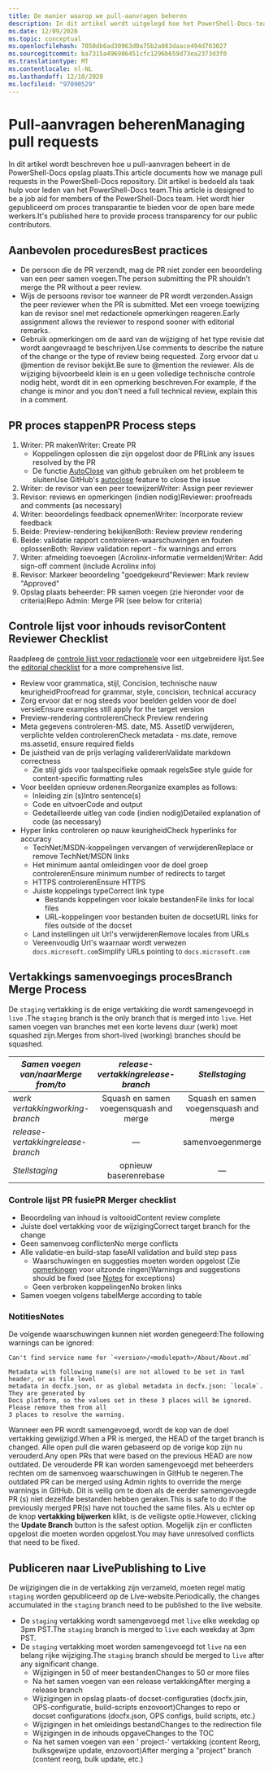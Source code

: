 ```yaml
---
title: De manier waarop we pull-aanvragen beheren
description: In dit artikel wordt uitgelegd hoe het PowerShell-Docs-team pull-aanvragen beheert.
ms.date: 12/09/2020
ms.topic: conceptual
ms.openlocfilehash: 7050db6ad30963d0a75b2a083daace494d703027
ms.sourcegitcommit: ba7315a496986451cfc1296b659d73ea2373d3f0
ms.translationtype: MT
ms.contentlocale: nl-NL
ms.lasthandoff: 12/10/2020
ms.locfileid: "97090529"
---
```

# <a name="managing-pull-requests"></a><span data-ttu-id="59532-103">Pull-aanvragen beheren</span><span class="sxs-lookup"><span data-stu-id="59532-103">Managing pull requests</span></span>

<span data-ttu-id="59532-104">In dit artikel wordt beschreven hoe u pull-aanvragen beheert in de PowerShell-Docs opslag plaats.</span><span class="sxs-lookup"><span data-stu-id="59532-104">This article documents how we manage pull requests in the PowerShell-Docs repository.</span></span> <span data-ttu-id="59532-105">Dit artikel is bedoeld als taak hulp voor leden van het PowerShell-Docs team.</span><span class="sxs-lookup"><span data-stu-id="59532-105">This article is designed to be a job aid for members of the PowerShell-Docs team.</span></span> <span data-ttu-id="59532-106">Het wordt hier gepubliceerd om proces transparantie te bieden voor de open bare mede werkers.</span><span class="sxs-lookup"><span data-stu-id="59532-106">It's published here to provide process transparency for our public contributors.</span></span>

## <a name="best-practices"></a><span data-ttu-id="59532-107">Aanbevolen procedures</span><span class="sxs-lookup"><span data-stu-id="59532-107">Best practices</span></span>

- <span data-ttu-id="59532-108">De persoon die de PR verzendt, mag de PR niet zonder een beoordeling van een peer samen voegen.</span><span class="sxs-lookup"><span data-stu-id="59532-108">The person submitting the PR shouldn't merge the PR without a peer review.</span></span>
- <span data-ttu-id="59532-109">Wijs de persoons revisor toe wanneer de PR wordt verzonden.</span><span class="sxs-lookup"><span data-stu-id="59532-109">Assign the peer reviewer when the PR is submitted.</span></span> <span data-ttu-id="59532-110">Met een vroege toewijzing kan de revisor snel met redactionele opmerkingen reageren.</span><span class="sxs-lookup"><span data-stu-id="59532-110">Early assignment allows the reviewer to respond sooner with editorial remarks.</span></span>
- <span data-ttu-id="59532-111">Gebruik opmerkingen om de aard van de wijziging of het type revisie dat wordt aangevraagd te beschrijven.</span><span class="sxs-lookup"><span data-stu-id="59532-111">Use comments to describe the nature of the change or the type of review being requested.</span></span> <span data-ttu-id="59532-112">Zorg ervoor dat u @mention de revisor bekijkt.</span><span class="sxs-lookup"><span data-stu-id="59532-112">Be sure to @mention the reviewer.</span></span> <span data-ttu-id="59532-113">Als de wijziging bijvoorbeeld klein is en u geen volledige technische controle nodig hebt, wordt dit in een opmerking beschreven.</span><span class="sxs-lookup"><span data-stu-id="59532-113">For example, if the change is minor and you don't need a full technical review, explain this in a comment.</span></span>

## <a name="pr-process-steps"></a><span data-ttu-id="59532-114">PR proces stappen</span><span class="sxs-lookup"><span data-stu-id="59532-114">PR Process steps</span></span>

1. <span data-ttu-id="59532-115">Writer: PR maken</span><span class="sxs-lookup"><span data-stu-id="59532-115">Writer: Create PR</span></span>
   - <span data-ttu-id="59532-116">Koppelingen oplossen die zijn opgelost door de PR</span><span class="sxs-lookup"><span data-stu-id="59532-116">Link any issues resolved by the PR</span></span>
   - <span data-ttu-id="59532-117">De functie [AutoClose](https://help.github.com/en/articles/closing-issues-using-keywords) van github gebruiken om het probleem te sluiten</span><span class="sxs-lookup"><span data-stu-id="59532-117">Use GitHub's [autoclose](https://help.github.com/en/articles/closing-issues-using-keywords) feature to close the issue</span></span>
1. <span data-ttu-id="59532-118">Writer: de revisor van een peer toewijzen</span><span class="sxs-lookup"><span data-stu-id="59532-118">Writer: Assign peer reviewer</span></span>
1. <span data-ttu-id="59532-119">Revisor: reviews en opmerkingen (indien nodig)</span><span class="sxs-lookup"><span data-stu-id="59532-119">Reviewer: proofreads and comments (as necessary)</span></span>
1. <span data-ttu-id="59532-120">Writer: beoordelings feedback opnemen</span><span class="sxs-lookup"><span data-stu-id="59532-120">Writer: Incorporate review feedback</span></span>
1. <span data-ttu-id="59532-121">Beide: Preview-rendering bekijken</span><span class="sxs-lookup"><span data-stu-id="59532-121">Both: Review preview rendering</span></span>
1. <span data-ttu-id="59532-122">Beide: validatie rapport controleren-waarschuwingen en fouten oplossen</span><span class="sxs-lookup"><span data-stu-id="59532-122">Both: Review validation report - fix warnings and errors</span></span>
1. <span data-ttu-id="59532-123">Writer: afmelding toevoegen (Acrolinx-informatie vermelden)</span><span class="sxs-lookup"><span data-stu-id="59532-123">Writer: Add sign-off comment (include Acrolinx info)</span></span>
1. <span data-ttu-id="59532-124">Revisor: Markeer beoordeling "goedgekeurd"</span><span class="sxs-lookup"><span data-stu-id="59532-124">Reviewer: Mark review "Approved"</span></span>
1. <span data-ttu-id="59532-125">Opslag plaats beheerder: PR samen voegen (zie hieronder voor de criteria)</span><span class="sxs-lookup"><span data-stu-id="59532-125">Repo Admin: Merge PR (see below for criteria)</span></span>

## <a name="content-reviewer-checklist"></a><span data-ttu-id="59532-126">Controle lijst voor inhouds revisor</span><span class="sxs-lookup"><span data-stu-id="59532-126">Content Reviewer Checklist</span></span>

<span data-ttu-id="59532-127">Raadpleeg de [controle lijst voor redactionele](editorial-checklist.md) voor een uitgebreidere lijst.</span><span class="sxs-lookup"><span data-stu-id="59532-127">See the [editorial checklist](editorial-checklist.md) for a more comprehensive list.</span></span>

- <span data-ttu-id="59532-128">Review voor grammatica, stijl, Concision, technische nauw keurigheid</span><span class="sxs-lookup"><span data-stu-id="59532-128">Proofread for grammar, style, concision, technical accuracy</span></span>
- <span data-ttu-id="59532-129">Zorg ervoor dat er nog steeds voor beelden gelden voor de doel versie</span><span class="sxs-lookup"><span data-stu-id="59532-129">Ensure examples still apply for the target version</span></span>
- <span data-ttu-id="59532-130">Preview-rendering controleren</span><span class="sxs-lookup"><span data-stu-id="59532-130">Check Preview rendering</span></span>
- <span data-ttu-id="59532-131">Meta gegevens controleren-MS. date, MS. AssetID verwijderen, verplichte velden controleren</span><span class="sxs-lookup"><span data-stu-id="59532-131">Check metadata - ms.date, remove ms.assetid, ensure required fields</span></span>
- <span data-ttu-id="59532-132">De juistheid van de prijs verlaging valideren</span><span class="sxs-lookup"><span data-stu-id="59532-132">Validate markdown correctness</span></span>
  - <span data-ttu-id="59532-133">Zie stijl gids voor taalspecifieke opmaak regels</span><span class="sxs-lookup"><span data-stu-id="59532-133">See style guide for content-specific formatting rules</span></span>
- <span data-ttu-id="59532-134">Voor beelden opnieuw ordenen:</span><span class="sxs-lookup"><span data-stu-id="59532-134">Reorganize examples as follows:</span></span>
  - <span data-ttu-id="59532-135">Inleiding zin (s)</span><span class="sxs-lookup"><span data-stu-id="59532-135">Intro sentence(s)</span></span>
  - <span data-ttu-id="59532-136">Code en uitvoer</span><span class="sxs-lookup"><span data-stu-id="59532-136">Code and output</span></span>
  - <span data-ttu-id="59532-137">Gedetailleerde uitleg van code (indien nodig)</span><span class="sxs-lookup"><span data-stu-id="59532-137">Detailed explanation of code (as necessary)</span></span>
- <span data-ttu-id="59532-138">Hyper links controleren op nauw keurigheid</span><span class="sxs-lookup"><span data-stu-id="59532-138">Check hyperlinks for accuracy</span></span>
  - <span data-ttu-id="59532-139">TechNet/MSDN-koppelingen vervangen of verwijderen</span><span class="sxs-lookup"><span data-stu-id="59532-139">Replace or remove TechNet/MSDN links</span></span>
  - <span data-ttu-id="59532-140">Het minimum aantal omleidingen voor de doel groep controleren</span><span class="sxs-lookup"><span data-stu-id="59532-140">Ensure minimum number of redirects to target</span></span>
  - <span data-ttu-id="59532-141">HTTPS controleren</span><span class="sxs-lookup"><span data-stu-id="59532-141">Ensure HTTPS</span></span>
  - <span data-ttu-id="59532-142">Juiste koppelings type</span><span class="sxs-lookup"><span data-stu-id="59532-142">Correct link type</span></span>
    - <span data-ttu-id="59532-143">Bestands koppelingen voor lokale bestanden</span><span class="sxs-lookup"><span data-stu-id="59532-143">File links for local files</span></span>
    - <span data-ttu-id="59532-144">URL-koppelingen voor bestanden buiten de docset</span><span class="sxs-lookup"><span data-stu-id="59532-144">URL links for files outside of the docset</span></span>
  - <span data-ttu-id="59532-145">Land instellingen uit Url's verwijderen</span><span class="sxs-lookup"><span data-stu-id="59532-145">Remove locales from URLs</span></span>
  - <span data-ttu-id="59532-146">Vereenvoudig Url's waarnaar wordt verwezen `docs.microsoft.com`</span><span class="sxs-lookup"><span data-stu-id="59532-146">Simplify URLs pointing to `docs.microsoft.com`</span></span>

## <a name="branch-merge-process"></a><span data-ttu-id="59532-147">Vertakkings samenvoegings proces</span><span class="sxs-lookup"><span data-stu-id="59532-147">Branch Merge Process</span></span>

<span data-ttu-id="59532-148">De `staging` vertakking is de enige vertakking die wordt samengevoegd in `live` .</span><span class="sxs-lookup"><span data-stu-id="59532-148">The `staging` branch is the only branch that is merged into `live`.</span></span> <span data-ttu-id="59532-149">Het samen voegen van branches met een korte levens duur (werk) moet squashed zijn.</span><span class="sxs-lookup"><span data-stu-id="59532-149">Merges from short-lived (working) branches should be squashed.</span></span>

| <span data-ttu-id="59532-150">*Samen voegen van/naar*</span><span class="sxs-lookup"><span data-stu-id="59532-150">*Merge from/to*</span></span>  | <span data-ttu-id="59532-151">*release-vertakking*</span><span class="sxs-lookup"><span data-stu-id="59532-151">*release-branch*</span></span> | <span data-ttu-id="59532-152">*Stell*</span><span class="sxs-lookup"><span data-stu-id="59532-152">*staging*</span></span>        | <span data-ttu-id="59532-153">*Galerie*</span><span class="sxs-lookup"><span data-stu-id="59532-153">*live*</span></span>      |
| ---------------- |:----------------:|:----------------:|:-----------:|
| <span data-ttu-id="59532-154">*werk vertakking*</span><span class="sxs-lookup"><span data-stu-id="59532-154">*working-branch*</span></span> | <span data-ttu-id="59532-155">Squash en samen voegen</span><span class="sxs-lookup"><span data-stu-id="59532-155">squash and merge</span></span> | <span data-ttu-id="59532-156">Squash en samen voegen</span><span class="sxs-lookup"><span data-stu-id="59532-156">squash and merge</span></span> | <span data-ttu-id="59532-157">Niet toegestaan</span><span class="sxs-lookup"><span data-stu-id="59532-157">Not allowed</span></span> |
| <span data-ttu-id="59532-158">*release-vertakking*</span><span class="sxs-lookup"><span data-stu-id="59532-158">*release-branch*</span></span> | &mdash;          | <span data-ttu-id="59532-159">samenvoegen</span><span class="sxs-lookup"><span data-stu-id="59532-159">merge</span></span>            | <span data-ttu-id="59532-160">Niet toegestaan</span><span class="sxs-lookup"><span data-stu-id="59532-160">Not allowed</span></span> |
| <span data-ttu-id="59532-161">*Stell*</span><span class="sxs-lookup"><span data-stu-id="59532-161">*staging*</span></span>        | <span data-ttu-id="59532-162">opnieuw baseren</span><span class="sxs-lookup"><span data-stu-id="59532-162">rebase</span></span>           | &mdash;          | <span data-ttu-id="59532-163">samenvoegen</span><span class="sxs-lookup"><span data-stu-id="59532-163">merge</span></span>       |

### <a name="pr-merger-checklist"></a><span data-ttu-id="59532-164">Controle lijst PR fusie</span><span class="sxs-lookup"><span data-stu-id="59532-164">PR Merger checklist</span></span>

- <span data-ttu-id="59532-165">Beoordeling van inhoud is voltooid</span><span class="sxs-lookup"><span data-stu-id="59532-165">Content review complete</span></span>
- <span data-ttu-id="59532-166">Juiste doel vertakking voor de wijziging</span><span class="sxs-lookup"><span data-stu-id="59532-166">Correct target branch for the change</span></span>
- <span data-ttu-id="59532-167">Geen samenvoeg conflicten</span><span class="sxs-lookup"><span data-stu-id="59532-167">No merge conflicts</span></span>
- <span data-ttu-id="59532-168">Alle validatie-en build-stap fase</span><span class="sxs-lookup"><span data-stu-id="59532-168">All validation and build step pass</span></span>
  - <span data-ttu-id="59532-169">Waarschuwingen en suggesties moeten worden opgelost (Zie [opmerkingen](#notes) voor uitzonde ringen)</span><span class="sxs-lookup"><span data-stu-id="59532-169">Warnings and suggestions should be fixed (see [Notes](#notes) for exceptions)</span></span>
  - <span data-ttu-id="59532-170">Geen verbroken koppelingen</span><span class="sxs-lookup"><span data-stu-id="59532-170">No broken links</span></span>
- <span data-ttu-id="59532-171">Samen voegen volgens tabel</span><span class="sxs-lookup"><span data-stu-id="59532-171">Merge according to table</span></span>

### <a name="notes"></a><span data-ttu-id="59532-172">Notities</span><span class="sxs-lookup"><span data-stu-id="59532-172">Notes</span></span>

<span data-ttu-id="59532-173">De volgende waarschuwingen kunnen niet worden genegeerd:</span><span class="sxs-lookup"><span data-stu-id="59532-173">The following warnings can be ignored:</span></span>

```
Can't find service name for `<version>/<modulepath>/About/About.md`
```

```
Metadata with following name(s) are not allowed to be set in Yaml header, or as file level
metadata in docfx.json, or as global metadata in docfx.json: `locale`. They are generated by
Docs platform, so the values set in these 3 places will be ignored. Please remove them from all
3 places to resolve the warning.
```

<span data-ttu-id="59532-174">Wanneer een PR wordt samengevoegd, wordt de kop van de doel vertakking gewijzigd.</span><span class="sxs-lookup"><span data-stu-id="59532-174">When a PR is merged, the HEAD of the target branch is changed.</span></span> <span data-ttu-id="59532-175">Alle open pull die waren gebaseerd op de vorige kop zijn nu verouderd.</span><span class="sxs-lookup"><span data-stu-id="59532-175">Any open PRs that were based on the previous HEAD are now outdated.</span></span> <span data-ttu-id="59532-176">De verouderde PR kan worden samengevoegd met beheerders rechten om de samenvoeg waarschuwingen in GitHub te negeren.</span><span class="sxs-lookup"><span data-stu-id="59532-176">The outdated PR can be merged using Admin rights to override the merge warnings in GitHub.</span></span> <span data-ttu-id="59532-177">Dit is veilig om te doen als de eerder samengevoegde PR (s) niet dezelfde bestanden hebben geraken.</span><span class="sxs-lookup"><span data-stu-id="59532-177">This is safe to do if the previously merged PR(s) have not touched the same files.</span></span> <span data-ttu-id="59532-178">Als u echter op de knop **vertakking bijwerken** klikt, is de veiligste optie.</span><span class="sxs-lookup"><span data-stu-id="59532-178">However, clicking the **Update Branch** button is the safest option.</span></span> <span data-ttu-id="59532-179">Mogelijk zijn er conflicten opgelost die moeten worden opgelost.</span><span class="sxs-lookup"><span data-stu-id="59532-179">You may have unresolved conflicts that need to be fixed.</span></span>

## <a name="publishing-to-live"></a><span data-ttu-id="59532-180">Publiceren naar Live</span><span class="sxs-lookup"><span data-stu-id="59532-180">Publishing to Live</span></span>

<span data-ttu-id="59532-181">De wijzigingen die in de vertakking zijn verzameld, moeten regel matig `staging` worden gepubliceerd op de Live-website.</span><span class="sxs-lookup"><span data-stu-id="59532-181">Periodically, the changes accumulated in the `staging` branch need to be published to the live website.</span></span>

- <span data-ttu-id="59532-182">De `staging` vertakking wordt samengevoegd met `live` elke weekdag op 3pm PST.</span><span class="sxs-lookup"><span data-stu-id="59532-182">The `staging` branch is merged to `live` each weekday at 3pm PST.</span></span>
- <span data-ttu-id="59532-183">De `staging` vertakking moet worden samengevoegd tot `live` na een belang rijke wijziging.</span><span class="sxs-lookup"><span data-stu-id="59532-183">The `staging` branch should be merged to `live` after any significant change.</span></span>
  - <span data-ttu-id="59532-184">Wijzigingen in 50 of meer bestanden</span><span class="sxs-lookup"><span data-stu-id="59532-184">Changes to 50 or more files</span></span>
  - <span data-ttu-id="59532-185">Na het samen voegen van een release vertakking</span><span class="sxs-lookup"><span data-stu-id="59532-185">After merging a release branch</span></span>
  - <span data-ttu-id="59532-186">Wijzigingen in opslag plaats-of docset-configuraties (docfx.jsin, OPS-configuratie, build-scripts enzovoort)</span><span class="sxs-lookup"><span data-stu-id="59532-186">Changes to repo or docset configurations (docfx.json, OPS configs, build scripts, etc.)</span></span>
  - <span data-ttu-id="59532-187">Wijzigingen in het omleidings bestand</span><span class="sxs-lookup"><span data-stu-id="59532-187">Changes to the redirection file</span></span>
  - <span data-ttu-id="59532-188">Wijzigingen in de inhouds opgave</span><span class="sxs-lookup"><span data-stu-id="59532-188">Changes to the TOC</span></span>
  - <span data-ttu-id="59532-189">Na het samen voegen van een ' project-' vertakking (content Reorg, bulksgewijze update, enzovoort)</span><span class="sxs-lookup"><span data-stu-id="59532-189">After merging a "project" branch (content reorg, bulk update, etc.)</span></span>
